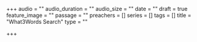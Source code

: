 +++
audio = ""
audio_duration = ""
audio_size = ""
date = ""
draft = true
feature_image = ""
passage = ""
preachers = []
series = []
tags = []
title = "What3Words Search"
type = ""

+++
<script src="[https://assets.what3words.com/sdk/v3/what3words.js](https://assets.what3words.com/sdk/v3/what3words.js "https://assets.what3words.com/sdk/v3/what3words.js")"></script>